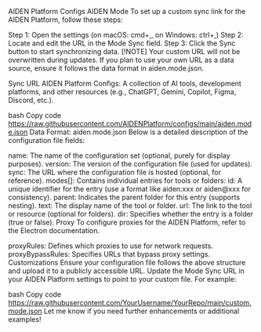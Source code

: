 AIDEN Platform Configs
AIDEN Mode
To set up a custom sync link for the AIDEN Platform, follow these steps:

Step 1: Open the settings (on macOS: cmd+,, on Windows: ctrl+,)
Step 2: Locate and edit the URL in the Mode Sync field.
Step 3: Click the Sync button to start synchronizing data.
[!NOTE]
Your custom URL will not be overwritten during updates. If you plan to use your own URL as a data source, ensure it follows the data format in aiden.mode.json.

Sync URL
AIDEN Platform Configs: A collection of AI tools, development platforms, and other resources (e.g., ChatGPT, Gemini, Copilot, Figma, Discord, etc.).

bash
Copy code
https://raw.githubusercontent.com/AIDENPlatform/configs/main/aiden.mode.json
Data Format: aiden.mode.json
Below is a detailed description of the configuration file fields:

name: The name of the configuration set (optional, purely for display purposes).
version: The version of the configuration file (used for updates).
sync: The URL where the configuration file is hosted (optional, for reference).
modes[]: Contains individual entries for tools or folders:
id: A unique identifier for the entry (use a format like aiden:xxx or aiden@xxx for consistency).
parent: Indicates the parent folder for this entry (supports nesting).
text: The display name of the tool or folder.
url: The link to the tool or resource (optional for folders).
dir: Specifies whether the entry is a folder (true or false).
Proxy
To configure proxies for the AIDEN Platform, refer to the Electron documentation.

proxyRules: Defines which proxies to use for network requests.
proxyBypassRules: Specifies URLs that bypass proxy settings.
Customizations
Ensure your configuration file follows the above structure and upload it to a publicly accessible URL.
Update the Mode Sync URL in your AIDEN Platform settings to point to your custom file.
For example:

bash
Copy code
https://raw.githubusercontent.com/YourUsername/YourRepo/main/custom.mode.json
Let me know if you need further enhancements or additional examples!
